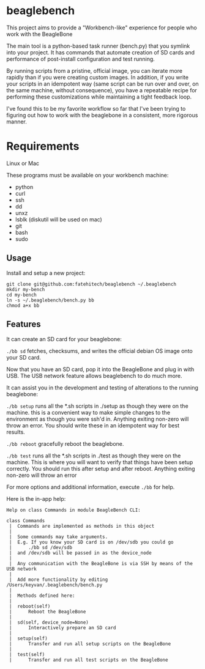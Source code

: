 # beaglebench

This project aims to provide a "Workbench-like" experience for people who work with the BeagleBone

The main tool is a python-based task runner (bench.py) that you symlink into your project. It has commands that automate creation of SD cards and performance of post-install configuration and test running.

By running scripts from a pristine, official image, you can iterate more rapidly than if you were creating custom images. In addition, if you write your scripts in an idempotent way (same script can be run over and over, on the same machine, without consequence), you have a repeatable recipe for performing these customizations while maintaining a tight feedback loop.

I've found this to be my favorite workflow so far that I've been trying to figuring out how to work with the beaglebone in a consistent, more rigorous manner.

# Requirements

Linux or Mac

These programs must be available on your workbench machine:

* python
* curl
* ssh
* dd
* unxz
* lsblk (diskutil will be used on mac)
* git
* bash
* sudo

## Usage

Install and setup a new project:

```
git clone git@github.com:fatehitech/beaglebench ~/.beaglebench
mkdir my-bench
cd my-bench
ln -s ~/.beaglebench/bench.py bb
chmod a+x bb
```

## Features

It can create an SD card for your beaglebone:

`./bb sd` fetches, checksums, and writes the official debian OS image onto your SD card.

Now that you have an SD card, pop it into the BeagleBone and plug in with USB. The USB network feature allows beaglebench to do much more.

It can assist you in the development and testing of alterations to the running beaglebone:

`./bb setup` runs all the *.sh scripts in ./setup as though they were on the machine. this is a convenient way to make simple changes to the environment as though you were ssh'd in. Anything exiting non-zero will throw an error. You should write these in an idempotent way for best results.

`./bb reboot` gracefully reboot the beaglebone.

`./bb test` runs all the *.sh scripts in ./test as though they were on the machine. This is where you will want to verify that things have been setup correctly. You should run this after setup and after reboot. Anything exiting non-zero will throw an error

For more options and additional information, execute `./bb` for help.

Here is the in-app help:

```
Help on class Commands in module BeagleBench CLI:

class Commands
 |  Commands are implemented as methods in this object
 |
 |  Some commands may take arguments.
 |  E.g. If you know your SD card is on /dev/sdb you could go
 |      ./bb sd /dev/sdb
 |  and /dev/sdb will be passed in as the device_node
 |
 |  Any communication with the BeagleBone is via SSH by means of the USB network
 |
 |  Add more functionality by editing /Users/keyvan/.beaglebench/bench.py
 |
 |  Methods defined here:
 |
 |  reboot(self)
 |      Reboot the BeagleBone
 |
 |  sd(self, device_node=None)
 |      Interactively prepare an SD card
 |
 |  setup(self)
 |      Transfer and run all setup scripts on the BeagleBone
 |
 |  test(self)
 |      Transfer and run all test scripts on the BeagleBone
```
